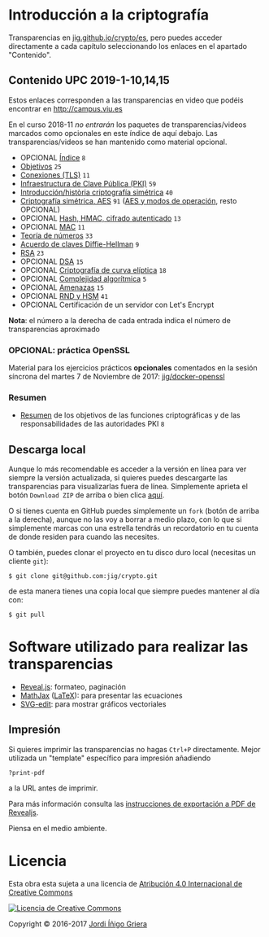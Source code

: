 # Introducción a la criptografía

Transparencias en [jig.github.io/crypto/es](https://jig.github.io/crypto/es), pero puedes acceder directamente a cada capítulo seleccionando los enlaces en el apartado "Contenido".

## Contenido UPC 2019-1-10,14,15

Estos enlaces corresponden a las transparencias en video que podéis encontrar en http://campus.viu.es

En el curso 2018-11 _no entrarán_ los paquetes de transparencias/videos marcados como opcionales en este índice de aquí debajo. Las transparencias/videos se han mantenido como material opcional.

  - OPCIONAL [Índice](https://jig.github.io/crypto/es) `8`
  - [Objetivos](https://jig.github.io/crypto/es/objectives.html) `25` 
  - [Conexiones (TLS)](http://jig.github.io/crypto/es/tls.html) `11`
  - [Infraestructura de Clave Pública (PKI)](http://jig.github.io/crypto/es/pki.html) `59`
  - [Introducción/història criptografía simétrica](https://jig.github.io/crypto/es/intro.html) `40` 
  - [Criptografía simétrica, AES](https://jig.github.io/crypto/es/symmetric.html) `91` ([AES y modos de operación](https://jig.github.io/crypto/es/symmetric.html#AES), resto OPCIONAL)
  - OPCIONAL [Hash, HMAC, cifrado autenticado](https://jig.github.io/crypto/es/hash.html) `13`  
  - OPCIONAL [MAC](https://jig.github.io/crypto/es/ecbc-mac.html) `11` 
  - [Teoría de números](https://jig.github.io/crypto/es/number-theory.html) `33`
  - [Acuerdo de claves Diffie-Hellman](https://jig.github.io/crypto/es/dh.html) `9`
  - [RSA](https://jig.github.io/crypto/es/rsa.html) `23`
  - OPCIONAL [DSA](https://jig.github.io/crypto/es/dsa.html) `15`
  - OPCIONAL [Criptografía de curva elíptica](https://jig.github.io/crypto/es/ecc.html) `18`  
  - OPCIONAL [Complejidad algorítmica](http://jig.github.io/crypto/es/complexity.html) `5`
  - OPCIONAL [Amenazas](http://jig.github.io/crypto/es/threats.html) `15` 
  - OPCIONAL [RND y HSM](https://jig.github.io/crypto/es/hsm.html) `41` 
  - OPCIONAL Certificación de un servidor con Let's Encrypt

**Nota**: el número a la derecha de cada entrada indica el número de transparencias aproximado

### OPCIONAL: práctica OpenSSL

Material para los ejercicios prácticos **opcionales** comentados en la sesión síncrona del martes 7 de Noviembre de 2017: [jig/docker-openssl](https://github.com/jig/docker-openssl)

### Resumen
  
  - [Resumen](http://jig.github.io/crypto/es/abstract.html) de los objetivos de las funciones criptográficas y de las responsabilidades de las autoridades PKI `8`
  
## Descarga local

Aunque lo más recomendable es acceder a la versión en línea para ver siempre la versión actualizada, si quieres puedes descargarte las transparencias para visualizarlas fuera de línea.
Simplemente aprieta el botón `Download ZIP` de arriba o bien clica 
[aquí](https://codeload.github.com/jig/crypto/archive/master.zip). 

O si tienes cuenta en GitHub puedes simplemente un `fork` (botón de arriba a la derecha), aunque no las voy a borrar a medio plazo, con lo que si simplemente marcas con una estrella tendrás un recordatorio en tu cuenta de donde residen para cuando las necesites.

O también, puedes clonar el proyecto en tu disco duro local (necesitas un cliente `git`):

```
$ git clone git@github.com:jig/crypto.git
```

de esta manera tienes una copia local que siempre puedes mantener al día con:

```
$ git pull
```            

# Software utilizado para realizar las transparencias

  - [Reveal.js](https://github.com/hakimel/reveal.js): formateo, paginación
  - [MathJax](https://www.mathjax.org) ([LaTeX](http://latex-project.org)): para presentar las ecuaciones
  - [SVG-edit](https://github.com/SVG-Edit/svgedit): para mostrar gráficos vectoriales
  
## Impresión
  
Si quieres imprimir las transparencias no hagas `Ctrl+P` directamente. Mejor utilizada un "template" específico para impresión añadiendo 

```
?print-pdf 
``` 
a la URL antes de imprimir. 

Para más información consulta las 
[instrucciones de exportación a PDF de Revealjs](https://github.com/hakimel/reveal.js/#pdf-export).

Piensa en el medio ambiente.

# Licencia

Esta obra esta sujeta a una licencia de [Atribución 4.0 Internacional de Creative Commons](http://creativecommons.org/licenses/by/4.0/)

[![Licencia de Creative Commons](https://i.creativecommons.org/l/by/4.0/88x31.png)](http://creativecommons.org/licenses/by/4.0/)

Copyright © 2016-2017 [Jordi Íñigo Griera](https://github.com/jig)

